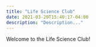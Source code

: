 ```yaml
---
title: "Life Science Club"
date: 2021-03-20T15:40:17-04:00
description: "Description..."
---
```


Welcome to the Life Science Club!